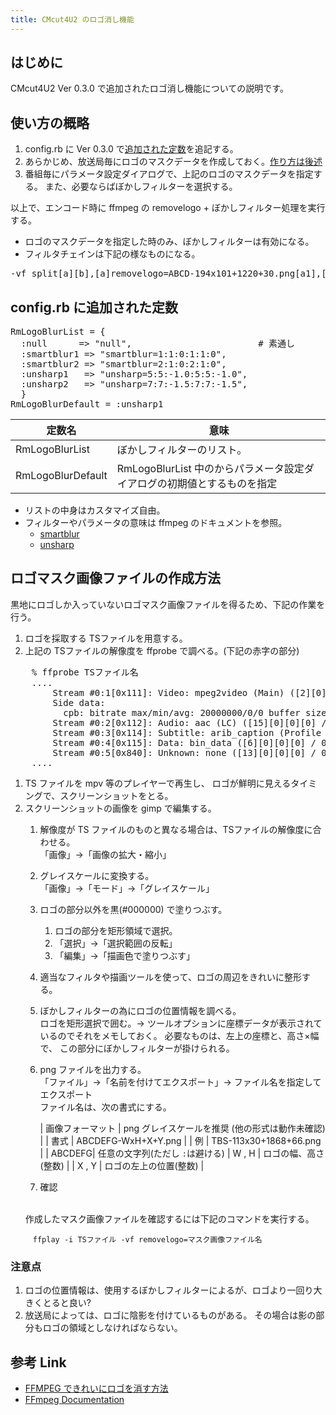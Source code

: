 ```yaml
---
title: CMcut4U2 のロゴ消し機能
---
```



## はじめに

CMcut4U2 Ver 0.3.0 で追加されたロゴ消し機能についての説明です。


## 使い方の概略

1. config.rb に Ver 0.3.0 で[追加された定数](#config)を追記する。
1. あらかじめ、放送局毎にロゴのマスクデータを作成しておく。[作り方は後述](#logomask)
1. 番組毎にパラメータ設定ダイアログで、上記のロゴのマスクデータを指定する。
   また、必要ならばぼかしフィルターを選択する。

以上で、エンコード時に ffmpeg の removelogo + ぼかしフィルター処理を実行する。
<br>

 * ロゴのマスクデータを指定した時のみ、ぼかしフィルターは有効になる。
 * フィルタチェインは下記の様なものになる。
<pre>
-vf split[a][b],[a]removelogo=ABCD-194x101+1220+30.png[a1],[a1]crop=194:101:1220:30[a2],[a2]unsharp=5:5:-1.0:5:5:-1.0[a3],[b][a3]overlay=1220:30
</pre>


## config.rb に追加された定数 <a name="config"></a>

<pre>
RmLogoBlurList = {
  :null      => "null",                        # 素通し
  :smartblur1 => "smartblur=1:1:0:1:1:0",
  :smartblur2 => "smartblur=2:1:0:2:1:0",
  :unsharp1   => "unsharp=5:5:-1.0:5:5:-1.0",
  :unsharp2   => "unsharp=7:7:-1.5:7:7:-1.5",
  }
RmLogoBlurDefault = :unsharp1
</pre>

| 定数名           |   意味            |
|------------------|-------------------|
| RmLogoBlurList   | ぼかしフィルターのリスト。|
| RmLogoBlurDefault | RmLogoBlurList 中のからパラメータ設定ダイアログの初期値とするものを指定 |

* リストの中身はカスタマイズ自由。
* フィルターやパラメータの意味は ffmpeg のドキュメントを参照。
  * [smartblur](https://ffmpeg.org/ffmpeg-filters.html#smartblur-1)
  * [unsharp](https://ffmpeg.org/ffmpeg-filters.html#unsharp-1)


## ロゴマスク画像ファイルの作成方法 <a name="logomask"></a>

黒地にロゴしか入っていないロゴマスク画像ファイルを得るため、下記の作業を行う。


1. ロゴを採取する TSファイルを用意する。
1. 上記の TSファイルの解像度を ffprobe で調べる。(下記の赤字の部分)
<pre>
    % ffprobe TSファイル名
    ....
        Stream #0:1[0x111]: Video: mpeg2video (Main) ([2][0][0][0] / 0x0002), yu v420p(tv, bt709, top first), <strong>1440x1080</strong> [SAR 4:3 DAR 16:9], 29.97 fps, 29.97 tbr, 90k tbn, 59.94 tbc
        Side data:
          cpb: bitrate max/min/avg: 20000000/0/0 buffer size: 9781248 vbv_delay: N/A
        Stream #0:2[0x112]: Audio: aac (LC) ([15][0][0][0] / 0x000F), 48000 Hz, stereo, fltp, 189 kb/s
        Stream #0:3[0x114]: Subtitle: arib_caption (Profile A) ([6][0][0][0] / 0x0006)
        Stream #0:4[0x115]: Data: bin_data ([6][0][0][0] / 0x0006)
        Stream #0:5[0x840]: Unknown: none ([13][0][0][0] / 0x000D)
    ....
</pre>



1. TS ファイルを mpv 等のプレイヤーで再生し、
   ロゴが鮮明に見えるタイミングで、スクリーンショットをとる。
1. スクリーンショットの画像を gimp で編集する。
   1. 解像度が TS ファイルのものと異なる場合は、TSファイルの解像度に合わせる。
      <br>
      「画像」→「画像の拡大・縮小」
   1. グレイスケールに変換する。
      <br>
      「画像」→「モード」→「グレイスケール」
   1. ロゴの部分以外を黒(#000000) で塗りつぶす。
       <br>
      1. ロゴの部分を矩形領域で選択。
      1. 「選択」→「選択範囲の反転」
      1. 「編集」→「描画色で塗りつぶす」
   1. 適当なフィルタや描画ツールを使って、ロゴの周辺をきれいに整形する。
   1. ぼかしフィルターの為にロゴの位置情報を調べる。
      <br>
      ロゴを矩形選択で囲む。→
      ツールオプションに座標データが表示されているのでそれをメモしておく。
      必要なものは、左上の座標と、高さ×幅で、
      この部分にぼかしフィルターが掛けられる。      
   1. png ファイルを出力する。
      <br>
      「ファイル」→「名前を付けてエクスポート」→
      ファイル名を指定してエクスポート
      <br>
      ファイル名は、次の書式にする。

      | 画像フォーマット | png グレイスケールを推奨 (他の形式は動作未確認) |
      | 書式   | ABCDEFG-WxH+X+Y.png |
      | 例     |  TBS-113x30+1868+66.png |
      | ABCDEFG| 任意の文字列(ただし ```:```は避ける)
      | W , H  | ロゴの幅、高さ (整数)  |
      | X , Y  | ロゴの左上の位置(整数) |

    1. 確認
   <br>
     作成したマスク画像ファイルを確認するには下記のコマンドを実行する。
```
     ffplay -i TSファイル -vf removelogo=マスク画像ファイル名
```

### 注意点
  1. ロゴの位置情報は、使用するぼかしフィルターによるが、ロゴより一回り大きくとると良い?
  1. 放送局によっては、ロゴに陰影を付けているものがある。
     その場合は影の部分もロゴの領域としなければならない。
      



## 参考 Link
* [FFMPEG できれいにロゴを消す方法](https://nico-lab.net/removelogo_for_high_quality_with_ffmpeg/)
* [FFmpeg Documentation](https://ffmpeg.org/documentation.html)
